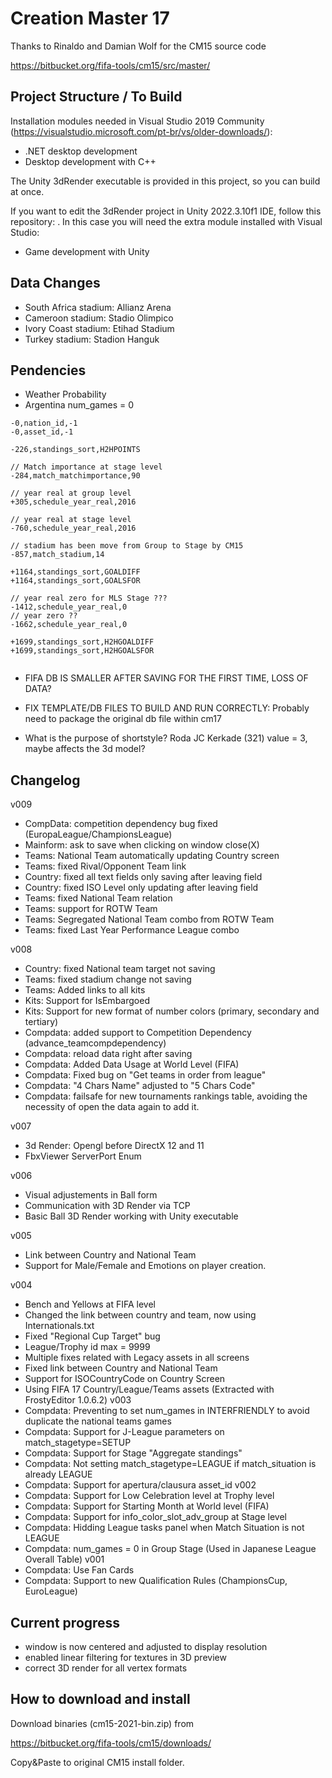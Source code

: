 # Creation Master 17

Thanks to Rinaldo and Damian Wolf for the CM15 source code

https://bitbucket.org/fifa-tools/cm15/src/master/

## Project Structure / To Build

Installation modules needed in Visual Studio 2019 Community (https://visualstudio.microsoft.com/pt-br/vs/older-downloads/):
- .NET desktop development
- Desktop development with C++

The Unity 3dRender executable is provided in this project, so you can build at once.

If you want to edit the 3dRender project in Unity 2022.3.10f1 IDE, follow this repository: <asdsfsf>. In this case you will need the extra module installed with Visual Studio:
- Game development with Unity


## Data Changes

- South Africa stadium: Allianz Arena
- Cameroon stadium: Stadio Olimpico
- Ivory Coast stadium: Etihad Stadium
- Turkey stadium: Stadion Hanguk

## Pendencies

- Weather Probability
- Argentina num_games = 0

```
-0,nation_id,-1
-0,asset_id,-1

-226,standings_sort,H2HPOINTS

// Match importance at stage level
-284,match_matchimportance,90

// year real at group level 
+305,schedule_year_real,2016

// year real at stage level 
-760,schedule_year_real,2016

// stadium has been move from Group to Stage by CM15
-857,match_stadium,14

+1164,standings_sort,GOALDIFF
+1164,standings_sort,GOALSFOR

// year real zero for MLS Stage ???
-1412,schedule_year_real,0
// year zero ??
-1662,schedule_year_real,0

+1699,standings_sort,H2HGOALDIFF
+1699,standings_sort,H2HGOALSFOR
 
 ```
 
- FIFA DB IS SMALLER AFTER SAVING FOR THE FIRST TIME, LOSS OF DATA?

- FIX TEMPLATE/DB FILES TO BUILD AND RUN CORRECTLY: Probably need to package the original db file within cm17

- What is the purpose of shortstyle? Roda JC Kerkade (321) value = 3, maybe affects the 3d model?

## Changelog

v009
- CompData: competition dependency bug fixed (EuropaLeague/ChampionsLeague)
- Mainform: ask to save when clicking on window close(X)
- Teams: National Team automatically updating Country screen
- Teams: fixed Rival/Opponent Team link
- Country: fixed all text fields only saving after leaving field
- Country: fixed ISO Level only updating after leaving field
- Teams: fixed National Team relation
- Teams: support for ROTW Team
- Teams: Segregated National Team combo from ROTW Team
- Teams: fixed Last Year Performance League combo

v008
- Country: fixed National team target not saving
- Teams: fixed stadium change not saving
- Teams: Added links to all kits 
- Kits: Support for IsEmbargoed
- Kits: Support for new format of number colors (primary, secondary and tertiary)
- Compdata: added support to Competition Dependency (advance_teamcompdependency)
- Compdata: reload data right after saving
- Compdata: Added Data Usage at World Level (FIFA)
- Compdata: Fixed bug on "Get teams in order from league"
- Compdata: "4 Chars Name" adjusted to "5 Chars Code"
- Compdata: failsafe for new tournaments rankings table, avoiding the necessity of open the data again to add it.

v007
- 3d Render: Opengl before DirectX 12 and 11
- FbxViewer ServerPort Enum

v006
- Visual adjustements in Ball form
- Communication with 3D Render via TCP
- Basic Ball 3D Render working with Unity executable

v005
- Link between Country and National Team
- Support for Male/Female and Emotions on player creation.

v004
- Bench and Yellows at FIFA level
- Changed the link between country and team, now using Internationals.txt
- Fixed "Regional Cup Target" bug
- League/Trophy id max = 9999
- Multiple fixes related with Legacy assets in all screens
- Fixed link between Country and National Team
- Support for ISOCountryCode on Country Screen
- Using FIFA 17 Country/League/Teams assets (Extracted with FrostyEditor 1.0.6.2)
v003
- Compdata: Preventing to set num_games in INTERFRIENDLY to avoid duplicate the national teams games
- Compdata: Support for J-League parameters on match_stagetype=SETUP
- Compdata: Support for Stage "Aggregate standings"
- Compdata: Not setting match_stagetype=LEAGUE if match_situation is already LEAGUE
- Compdata: Support for apertura/clausura asset_id
v002
- Compdata: Support for Low Celebration level at Trophy level
- Compdata: Support for Starting Month at World level (FIFA)
- Compdata: Support for info_color_slot_adv_group at Stage level
- Compdata: Hidding League tasks panel when Match Situation is not LEAGUE
- Compdata: num_games = 0 in Group Stage (Used in Japanese League Overall Table)
v001
- Compdata: Use Fan Cards
- Compdata: Support to new Qualification Rules (ChampionsCup, EuroLeague)

## Current progress ##

* window is now centered and adjusted to display resolution
* enabled linear filtering for textures in 3D preview
* correct 3D render for all vertex formats

## How to download and install ##

Download binaries (cm15-2021-bin.zip) from

https://bitbucket.org/fifa-tools/cm15/downloads/

Copy&Paste to original CM15 install folder.